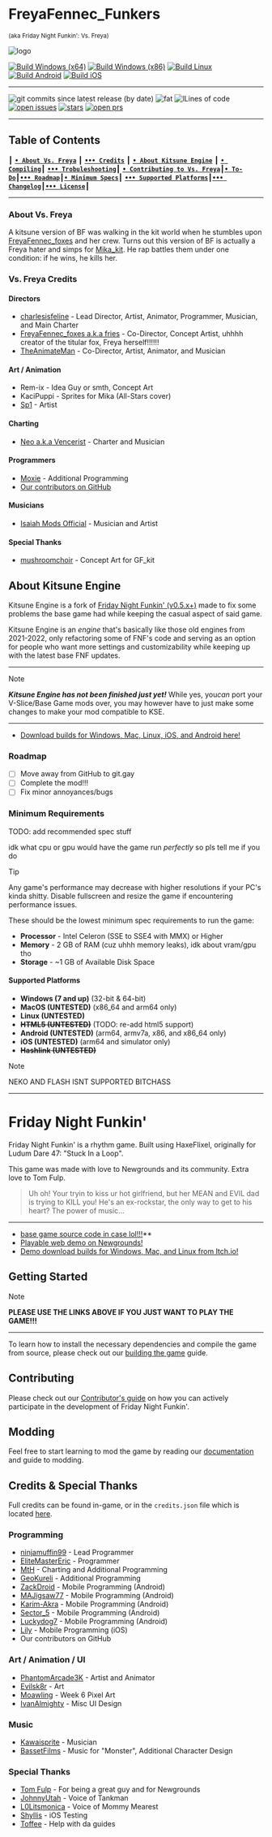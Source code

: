 # FreyaFennec_Funkers

<sub>(aka Friday Night Funkin': Vs. Freya)</sub>

![logo](https://github.com/VsFreyaDevs/VsFreyaModNew/blob/main/docs/promoBanner.png?raw=true)

[![Build Windows (x64)](https://github.com/VsFreyaDevs/VsFreyaModNew/actions/workflows/build-game-windows.yml/badge.svg)](https://github.com/VsFreyaDevs/VsFreyaModNew/actions/workflows/build-game-windows.yml) [![Build Windows (x86)](https://github.com/VsFreyaDevs/VsFreyaModNew/actions/workflows/build-game-win32.yml/badge.svg)](https://github.com/VsFreyaDevs/VsFreyaModNew/actions/workflows/build-gamewin32.yml) [![Build Linux](https://github.com/VsFreyaDevs/VsFreyaModNew/actions/workflows/build-game-linux.yml/badge.svg)](https://github.com/VsFreyaDevs/VsFreyaModNew/actions/workflows/build-game-linux.yml) [![Build Android](https://github.com/VsFreyaDevs/VsFreyaModNew/actions/workflows/build-game-android.yml/badge.svg)](https://github.com/VsFreyaDevs/VsFreyaModNew/actions/workflows/build-game-android.yml) [![Build iOS](https://github.com/VsFreyaDevs/VsFreyaModNew/actions/workflows/build-game-ios.yml/badge.svg)](https://github.com/VsFreyaDevs/VsFreyaModNew/actions/workflows/build-game-ios.yml)

-------------------------------------------------------------

![git commits since latest release (by date)](https://img.shields.io/github/commits-since/VsFreyaDevs/VsFreyaModNew/latest) ![fat](https://img.shields.io/github/repo-size/VsFreyaDevs/VsFreyaModNew) ![lLines of code](https://img.shields.io/tokei/lines/github/VsFreyaDevs/VsFreyaModNew) [![open issues](https://img.shields.io/github/issues/VsFreyaDevs/VsFreyaModNew)](https://github.com/VsFreyaDevs/VsFreyaModNew/issues) [![stars](https://img.shields.io/github/stars/VsFreyaDevs/VsFreyaModNew)](https://github.com/VsFreyaDevs/VsFreyaModNew/stargazers) [![open prs](https://img.shields.io/github/issues-pr/VsFreyaDevs/VsFreyaModNew)](https://github.com/VsFreyaDevs/VsFreyaModNew/pulls)

-------------------------------------------------------------

## Table of Contents

┃ [**`• About Vs. Freya`**](#about-vs-freya) ┃ [**`••• Credits`**](#vs-freya-credits) ┃ [**`• About Kitsune Engine`**](#about-kitsune-engine) ┃ [**`• Compiling`**](/docs/COMPILING.md)┃ [**`••• Trobuleshooting`**](/docs/troubleshooting.md)┃ [**`• Contributing to Vs. Freya`**](/docs/CONTRIBUTING.md)┃[**`• To-Do`**](/TODO.md)┃[**`••• Roadmap`**](#roadmap)┃[**`• Minimum Specs`**](#minimum-requirements)┃ [**`••• Supported Platforms`**](#supported-platforms)┃[**`••• Changelog`**](/CHANGELOG.md)┃[**`••• License`**](/LICENSE.md)┃

-------------------------------------------------------------

### About Vs. Freya

A kitsune version of BF was walking in the kit world when he stumbles upon [FreyaFennec_foxes](https://www.youtube.com/@Freyafennec_foxes1.0) and her crew. Turns out this version of BF is actually a Freya hater and simps for [Mika_kit](https://www.youtube.com/@Mika_Kit162). He rap battles them under one condition: if he wins, he kills her.

### Vs. Freya Credits

#### Directors

* [charlesisfeline](https://www.youtube.com/@charlescatyt) - Lead Director, Artist, Animator, Programmer, Musician, and Main Charter
* [FreyaFennec_foxes a.k.a fries](https://www.tiktok.com/@sandythebestclown) - Co-Director, Concept Artist, uhhhh creator of the titular fox, Freya herself!!!!!!
* [TheAnimateMan](https://www.youtube.com/channel/UCwsHVR5zkvnW4U4-Uoh118w) - Co-Director, Artist, Animator, and Musician

#### Art / Animation

* Rem-ix - Idea Guy or smth, Concept Art
* KaciPuppi - Sprites for Mika (All-Stars cover)
* [Sp1](https://x.com/Sp1_64) - Artist

#### Charting

* [Neo a.k.a Vencerist](https://www.youtube.com/@VencerVents) - Charter and Musician

#### Programmers

* [Moxie](https://github.com/moxie-coder) - Additional Programming
* [Our contributors on GitHub](https://github.com/VsFreyaDevs/VsFreyaModNew/graphs/contributors)

#### Musicians

* [Isaiah Mods Official](https://www.youtube.com/channel/UCeILJmD-UdDIqI86eadDCZQ) - Musician and Artist

#### Special Thanks

* [mushroomchoir](https://mushroomchoir.newgrounds.com/) - Concept Art for GF_kit

## About Kitsune Engine

Kitsune Engine is a fork of [Friday Night Funkin' (v0.5.x+)](https://github.com/FunkinCrew/Funkin) made to fix some problems the base game had while keeping the casual aspect of said game.

Kitsune Engine is an *engine* that's basically like those old engines from 2021-2022, only refactoring some of FNF's code and serving as an option for people who want more settings and customizability while keeping up with the latest base FNF updates.

-------------------------------------------------------------

> [!NOTE]
> ***Kitsune Engine has not been finished just yet!*** While yes, you*can* port your V-Slice/Base Game mods over, you may however have to just make some changes to make your mod compatible to KSE.

-------------------------------------------------------------

* [Download builds for Windows, Mac, Linux, iOS, and Android here!](https://github.com/VsFreyaDevs/VsFreyaModNew/actions)

### Roadmap

* [ ] Move away from GitHub to git.gay
* [ ] Complete the mod!!!
* [ ] Fix minor annoyances/bugs

### Minimum Requirements

TODO: add recommended spec stuff

idk what cpu or gpu would have the game run *perfectly* so pls tell me if you do

> [!tip]
> Any game's performance may decrease with higher resolutions if your PC's kinda shitty.
> Disable fullscreen and resize the game if encountering performance issues.

These should be the lowest minimum spec requirements to run the game:

* **Processor** - Intel Celeron (SSE to SSE4 with MMX) or Higher
* **Memory** -  2 GB of RAM (cuz uhhh memory leaks), idk about vram/gpu tho
* **Storage** - ~1 GB of Available Disk Space

#### Supported Platforms

* **Windows (7 and up)** (32-bit & 64-bit)
* **MacOS (UNTESTED)** (x86_64 and arm64 only)
* **Linux (UNTESTED)**
* ~~**HTML5 (UNTESTED)**~~ (TODO: re-add html5 support)
* **Android (UNTESTED)** (arm64, armv7a, x86, and x86_64 only)
* **iOS (UNTESTED)** (arm64 and simulator only)
* ~~**Hashlink (UNTESTED)**~~

> [!NOTE]
> NEKO AND FLASH ISNT SUPPORTED BITCHASS

-------------------------------------------------------------

# Friday Night Funkin'

Friday Night Funkin' is a rhythm game. Built using HaxeFlixel, originally for Ludum Dare 47: "Stuck In a Loop".

This game was made with love to Newgrounds and its community. Extra love to Tom Fulp.

> Uh oh! Your tryin to kiss ur hot girlfriend, but her MEAN and EVIL dad is trying to KILL you! He's an ex-rockstar, the only way to get to his heart? The power of music...

-------------------------------------------------------------

* [base game source code in case lol!!!](https://github.com/ninjamuffin99/Funkin)**
* [Playable web demo on Newgrounds!](https://www.newgrounds.com/portal/view/770371)
* [Demo download builds for Windows, Mac, and Linux from Itch.io!](https://ninja-muffin24.itch.io/funkin)

## Getting Started

> [!NOTE]
> **PLEASE USE THE LINKS ABOVE IF YOU JUST WANT TO PLAY THE GAME!!!**

-------------------------------------------------------------

To learn how to install the necessary dependencies and compile the game from source, please check out our [building the game](/docs/COMPILING.md) guide.

## Contributing

Please check out our [Contributor's guide](/docs/CONTRIBUTING.md) on how you can actively participate in the development of Friday Night Funkin'.

## Modding

Feel free to start learning to mod the game by reading our [documentation](https://funkincrew.github.io/funkin-modding-docs/) and guide to modding.

## Credits & Special Thanks

Full credits can be found in-game, or in the `credits.json` file which is located [here](https://github.com/FunkinCrew/funkin.assets/blob/main/exclude/data/credits.json).

### Programming

* [ninjamuffin99](https://twitter.com/ninja_muffin99) - Lead Programmer
* [EliteMasterEric](https://twitter.com/EliteMasterEric) - Programmer
* [MtH](https://twitter.com/emmnyaa) - Charting and Additional Programming
* [GeoKureli](https://twitter.com/Geokureli/) - Additional Programming
* [ZackDroid](https://x.com/ZackDroidCoder) - Mobile Programming (Android)
* [MAJigsaw77](https://github.com/MAJigsaw77) - Mobile Programming (Android)
* [Karim-Akra](https://x.com/KarimAkra_0) - Mobile Programming (Android)
* [Sector_5](https://github.com/sector-a) - Mobile Programming (Android)
* [Luckydog7](https://github.com/luckydog7) - Mobile Programming (Android)
* [Lily](https://github.com/mcagabe19) - Mobile Programming (iOS)
* Our contributors on GitHub

### Art / Animation / UI

* [PhantomArcade3K](https://twitter.com/phantomarcade3k) - Artist and Animator
* [Evilsk8r](https://twitter.com/evilsk8r) - Art
* [Moawling](https://twitter.com/moawko) - Week 6 Pixel Art
* [IvanAlmighty](https://twitter.com/IvanA1mighty) - Misc UI Design

### Music

* [Kawaisprite](https://twitter.com/kawaisprite) - Musician
* [BassetFilms](https://twitter.com/Bassetfilms) - Music for "Monster", Additional Character Design

### Special Thanks

* [Tom Fulp](https://twitter.com/tomfulp) - For being a great guy and for Newgrounds
* [JohnnyUtah](https://twitter.com/JohnnyUtahNG/) - Voice of Tankman
* [L0Litsmonica](https://twitter.com/L0Litsmonica) - Voice of Mommy Mearest
* [Shyllis](https://x.com/1shyll) - iOS Testing
* [Toffee](https://x.com/toffee_caramel_) - Help with da guides
